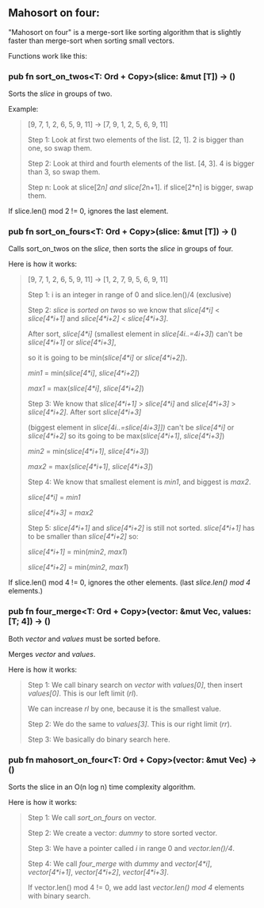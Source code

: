 ## Mahosort on four:
"Mahosort on four" is a merge-sort like sorting algorithm that is slightly faster than merge-sort when sorting small vectors.

Functions work like this:

### pub fn sort_on_twos<T: Ord + Copy>(slice: &mut [T]) -> ()
Sorts the _slice_ in groups of two.

Example:

> [9, 7, 1, 2, 6, 5, 9, 11] -> [7, 9, 1, 2, 5, 6, 9, 11]
>
> Step 1: Look at first two elements of the list. [2, 1]. 2 is bigger than one, so swap them.
>
> Step 2: Look at third and fourth elements of the list. [4, 3]. 4 is bigger than 3, so swap them.
>
> Step n: Look at slice[2*n] and slice[2*n+1]. if slice[2*n] is bigger, swap them.
>
If slice.len() mod 2 != 0, ignores the last element.

### pub fn sort_on_fours<T: Ord + Copy>(slice: &mut [T]) -> ()
Calls sort_on_twos on the _slice_, then sorts the _slice_ in groups of four.

Here is how it works:

> [9, 7, 1, 2, 6, 5, 9, 11] -> [1, 2, 7, 9, 5, 6, 9, 11]
>
> Step 1: i is an integer in range of 0 and slice.len()/4 (exclusive)
>
> Step 2: _slice_ is _sorted on twos_ so we know that _slice[4*i]_ < _slice[4*i+1]_ and _slice[4*i+2]_ < _slice[4*i+3]_.
>
> After sort, _slice[4*i]_ (smallest element in _slice[4*i..=4*i+3]_) can't be _slice[4*i+1]_ or _slice[4*i+3]_,
>
> so it is going to be min(_slice[4*i]_ or _slice[4*i+2]_).
>
> _min1_ = min(_slice[4*i]_, _slice[4*i+2]_)
>
> _max1_ = max(_slice[4*i]_, _slice[4*i+2]_)
>
> Step 3: We know that _slice[4*i+1]_ > _slice[4*i]_ and _slice[4*i+3]_ > _slice[4*i+2]_. After sort _slice[4*i+3]_
>
> (biggest element in _slice[4*i..=slice[4*i+3]])_ can't be _slice[4*i]_ or _slice[4*i+2]_ so its going to be max(_slice[4*i+1]_, _slice[4*i+3]_)
>
> _min2_ = min(_slice[4*i+1]_, _slice[4*i+3]_)
>
> _max2_ = max(_slice[4*i+1]_, _slice[4*i+3]_)
>
> Step 4: We know that smallest element is _min1_, and biggest is _max2_.
>
> _slice[4*i]_ = _min1_
>
> _slice[4*i+3]_ = _max2_
>
> Step 5: _slice[4*i+1]_ and _slice[4*i+2]_ is still not sorted. _slice[4*i+1]_ has to be smaller than _slice[4*i+2]_ so:
>
> _slice[4*i+1]_ = min(_min2_, _max1_)
>
> _slice[4*i+2]_ = min(_min2_, _max1_)

If slice.len() mod 4 != 0, ignores the other elements. (last _slice.len() mod 4_ elements.)

### pub fn four_merge<T: Ord + Copy>(vector: &mut Vec<T>, values: [T; 4]) -> ()

Both _vector_ and _values_ must be sorted before.

Merges _vector_ and _values_.

Here is how it works:

> Step 1: We call binary search on _vector_ with _values[0]_, then insert _values[0]_. This is our left limit (_rl_).
>
> We can increase _rl_ by one, because it is the smallest value.
>
> Step 2: We do the same to _values[3]_. This is our right limit (_rr_).
>
> Step 3: We basically do binary search here.

### pub fn mahosort_on_four<T: Ord + Copy>(vector: &mut Vec<T>) -> ()

Sorts the slice in an O(n log n) time complexity algorithm.

Here is how it works:

> Step 1: We call _sort_on_fours_ on vector.
>
> Step 2: We create a vector: _dummy_ to store sorted vector.
>
> Step 3: We have a pointer called _i_ in range 0 and _vector.len()/4_.
>
> Step 4: We call _four_merge_ with _dummy_ and _vector[4*i]_, _vector[4*i+1]_, _vector[4*i+2]_, _vector[4*i+3]_.
>
> If vector.len() mod 4 != 0, we add last _vector.len() mod 4_ elements with binary search.


